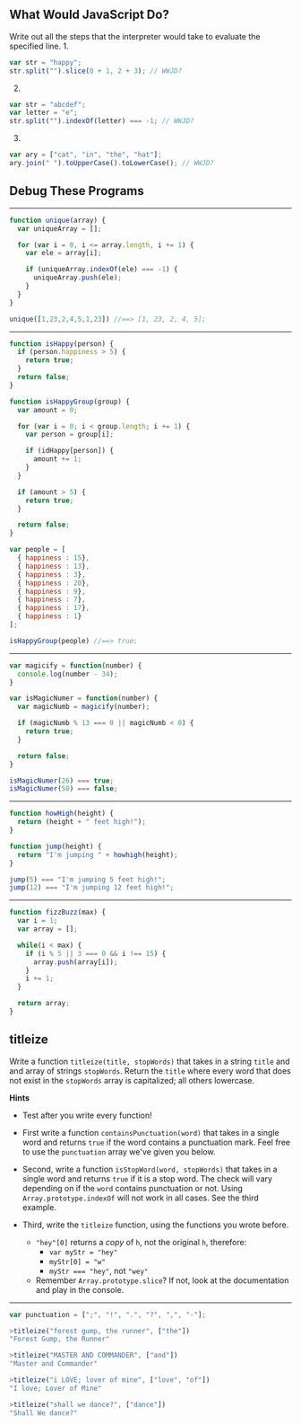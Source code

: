 ## What Would JavaScript Do?
Write out all the steps that the interpreter would take to evaluate the specified line.
1. 
```js
var str = "happy";
str.split("").slice(0 + 1, 2 + 3); // WWJD?
```

2. 
```js
var str = "abcdef";
var letter = "e";
str.split("").indexOf(letter) === -1; // WWJD?
```

3. 
```js
var ary = ["cat", "in", "the", "hat"];
ary.join(" ").toUpperCase().toLowerCase(); // WWJD?
```

## Debug These Programs
-----------------------------------------------------
```javascript
function unique(array) {
  var uniqueArray = [];

  for (var i = 0, i <= array.length, i += 1) {
    var ele = array[i];

    if (uniqueArray.indexOf(ele) === -1) {
      uniqueArray.push(ele);
    }
  }
}

unique([1,23,2,4,5,1,23]) //==> [1, 23, 2, 4, 5];
```
-----------------------------------------------------

```javascript
function isHappy(person) {
  if (person.happiness > 5) {
    return true;
  }
  return false;
}

function isHappyGroup(group) {
  var amount = 0;

  for (var i = 0; i < group.length; i += 1) {
    var person = group[i];

    if (idHappy[person]) {
      amount += 1;
    }
  }

  if (amount > 5) {
    return true;
  }

  return false;
}

var people = [
  { happiness : 15},
  { happiness : 13},
  { happiness : 3},
  { happiness : 20},
  { happiness : 9},
  { happiness : 7},
  { happiness : 17},
  { happiness : 1}
];

isHappyGroup(people) //==> true;
```

-----------------------------------------------------

```javascript
var magicify = function(number) {
  console.log(number - 34);
}

var isMagicNumer = function(number) {
  var magicNumb = magicify(number);

  if (magicNumb % 13 === 0 || magicNumb < 0) {
    return true;
  }

  return false;
}

isMagicNumer(26) === true;
isMagicNumer(50) === false;
```

-----------------------------------------------------

```javascript
function howHigh(height) {
  return (height + " feet high!");
}

function jump(height) {
  return "I'm jumping " + howhigh(height);
}

jump(5) === "I'm jumping 5 feet high!";
jump(12) === "I'm jumping 12 feet high!";
```

-----------------------------------------------------

```javascript
function fizzBuzz(max) {
  var i = 1;
  var array = [];

  while(i < max) {
    if (i % 5 || 3 === 0 && i !== 15) {
      array.push(array[i]);
    }
    i += 1;
  }

  return array;
}
```

## titleize

Write a function `titleize(title, stopWords)` that takes in a string `title`
and and array of strings `stopWords`. Return the `title` where every word that
does not exist in the `stopWords` array is capitalized; all others lowercase.

**Hints**
* Test after you write every function!

* First write a function `containsPunctuation(word)` that takes in a single word
and returns `true` if the word contains a punctuation mark. Feel free to use the
`punctuation` array we've given you below.

* Second, write a function `isStopWord(word, stopWords)` that takes in a single
word and returns `true` if it is a stop word. The check will vary depending on
if the `word` contains punctuation or not. Using `Array.prototype.indexOf` will
not work in all cases. See the third example.

* Third, write the `titleize` function, using the functions you wrote before.
  - `"hey"[0]` returns a *copy* of `h`, not the original `h`, therefore:
    * `var myStr = "hey"`
    * `myStr[0] = "w"`
    * `myStr === "hey"`, not `"wey"`
  - Remember `Array.prototype.slice`? If not, look at the documentation and play
  in the console.

-----------------------------------------------------
```javascript
var punctuation = [";", "!", ".", "?", ",", "-"];
```

```javascript
>titleize("forest gump, the runner", ["the"])
"Forest Gump, the Runner"

>titleize("MASTER AND COMMANDER", ["and"])
"Master and Commander"

>titleize("i LOVE; lover of mine", ["love", "of"])
"I love; Lover of Mine"

>titleize("shall we dance?", ["dance"])
"Shall We dance?"
```
